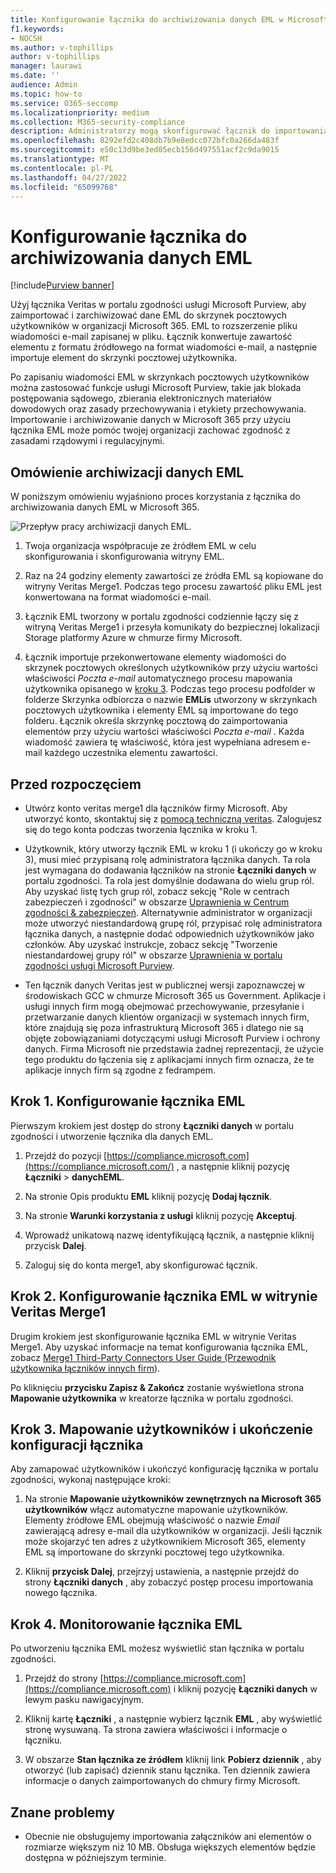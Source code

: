 ```yaml
---
title: Konfigurowanie łącznika do archiwizowania danych EML w Microsoft 365
f1.keywords:
- NOCSH
ms.author: v-tophillips
author: v-tophillips
manager: laurawi
ms.date: ''
audience: Admin
ms.topic: how-to
ms.service: O365-seccomp
ms.localizationpriority: medium
ms.collection: M365-security-compliance
description: Administratorzy mogą skonfigurować łącznik do importowania i archiwizowania danych EML z usługi Veritas do Microsoft 365. Ten łącznik umożliwia archiwizowanie danych ze źródeł danych innych firm w Microsoft 365. Po zarchiwizowania tych danych można zarządzać danymi innych firm za pomocą funkcji zgodności, takich jak blokada prawna, wyszukiwanie zawartości i zasady przechowywania.
ms.openlocfilehash: 8292efd2c408db7b9e8edcc072bfc0a266da483f
ms.sourcegitcommit: e50c13d9be3ed05ecb156d497551acf2c9da9015
ms.translationtype: MT
ms.contentlocale: pl-PL
ms.lasthandoff: 04/27/2022
ms.locfileid: "65099768"
---
```

# <a name="set-up-a-connector-to-archive-eml-data"></a>Konfigurowanie łącznika do archiwizowania danych EML

[!include[Purview banner](../includes/purview-rebrand-banner.md)]

Użyj łącznika Veritas w portalu zgodności usługi Microsoft Purview, aby zaimportować i zarchiwizować dane EML do skrzynek pocztowych użytkowników w organizacji Microsoft 365. EML to rozszerzenie pliku wiadomości e-mail zapisanej w pliku. Łącznik konwertuje zawartość elementu z formatu źródłowego na format wiadomości e-mail, a następnie importuje element do skrzynki pocztowej użytkownika.

Po zapisaniu wiadomości EML w skrzynkach pocztowych użytkowników można zastosować funkcje usługi Microsoft Purview, takie jak blokada postępowania sądowego, zbierania elektronicznych materiałów dowodowych oraz zasady przechowywania i etykiety przechowywania. Importowanie i archiwizowanie danych w Microsoft 365 przy użyciu łącznika EML może pomóc twojej organizacji zachować zgodność z zasadami rządowymi i regulacyjnymi.

## <a name="overview-of-archiving-eml-data"></a>Omówienie archiwizacji danych EML

W poniższym omówieniu wyjaśniono proces korzystania z łącznika do archiwizowania danych EML w Microsoft 365.

![Przepływ pracy archiwizacji danych EML.](../media/EMLConnectorWorkflow.png)

1. Twoja organizacja współpracuje ze źródłem EML w celu skonfigurowania i skonfigurowania witryny EML.

2. Raz na 24 godziny elementy zawartości ze źródła EML są kopiowane do witryny Veritas Merge1. Podczas tego procesu zawartość pliku EML jest konwertowana na format wiadomości e-mail.

3. Łącznik EML tworzony w portalu zgodności codziennie łączy się z witryną Veritas Merge1 i przesyła komunikaty do bezpiecznej lokalizacji Storage platformy Azure w chmurze firmy Microsoft.

4. Łącznik importuje przekonwertowane elementy wiadomości do skrzynek pocztowych określonych użytkowników przy użyciu wartości właściwości *Poczta e-mail* automatycznego procesu mapowania użytkownika opisanego w [kroku 3](#step-3-map-users-and-complete-the-connector-setup). Podczas tego procesu podfolder w folderze Skrzynka odbiorcza o nazwie **EMLis** utworzony w skrzynkach pocztowych użytkownika i elementy EML są importowane do tego folderu. Łącznik określa skrzynkę pocztową do zaimportowania elementów przy użyciu wartości właściwości *Poczta e-mail* . Każda wiadomość zawiera tę właściwość, która jest wypełniana adresem e-mail każdego uczestnika elementu zawartości.

## <a name="before-you-begin"></a>Przed rozpoczęciem

- Utwórz konto veritas merge1 dla łączników firmy Microsoft. Aby utworzyć konto, skontaktuj się z [pomocą techniczną veritas](https://globanet.com/ms-connectors-contact). Zalogujesz się do tego konta podczas tworzenia łącznika w kroku 1.

- Użytkownik, który utworzy łącznik EML w kroku 1 (i ukończy go w kroku 3), musi mieć przypisaną rolę administratora łącznika danych. Ta rola jest wymagana do dodawania łączników na stronie **Łączniki danych** w portalu zgodności. Ta rola jest domyślnie dodawana do wielu grup ról. Aby uzyskać listę tych grup ról, zobacz sekcję "Role w centrach zabezpieczeń i zgodności" w obszarze [Uprawnienia w Centrum zgodności & zabezpieczeń](../security/office-365-security/permissions-in-the-security-and-compliance-center.md#roles-in-the-security--compliance-center). Alternatywnie administrator w organizacji może utworzyć niestandardową grupę ról, przypisać rolę administratora łącznika danych, a następnie dodać odpowiednich użytkowników jako członków. Aby uzyskać instrukcje, zobacz sekcję "Tworzenie niestandardowej grupy ról" w obszarze [Uprawnienia w portalu zgodności usługi Microsoft Purview](microsoft-365-compliance-center-permissions.md#create-a-custom-role-group).

- Ten łącznik danych Veritas jest w publicznej wersji zapoznawczej w środowiskach GCC w chmurze Microsoft 365 us Government. Aplikacje i usługi innych firm mogą obejmować przechowywanie, przesyłanie i przetwarzanie danych klientów organizacji w systemach innych firm, które znajdują się poza infrastrukturą Microsoft 365 i dlatego nie są objęte zobowiązaniami dotyczącymi usługi Microsoft Purview i ochrony danych. Firma Microsoft nie przedstawia żadnej reprezentacji, że użycie tego produktu do łączenia się z aplikacjami innych firm oznacza, że te aplikacje innych firm są zgodne z fedrampem.

## <a name="step-1-set-up-an-eml-connector"></a>Krok 1. Konfigurowanie łącznika EML

Pierwszym krokiem jest dostęp do strony **Łączniki danych** w portalu zgodności i utworzenie łącznika dla danych EML.

1. Przejdź do pozycji [https://compliance.microsoft.com](https://compliance.microsoft.com/) , a następnie kliknij pozycję **Łączniki** >  **danychEML**.

2. Na stronie Opis produktu **EML** kliknij pozycję **Dodaj łącznik**.

3. Na stronie **Warunki korzystania z usługi** kliknij pozycję **Akceptuj**.

4. Wprowadź unikatową nazwę identyfikującą łącznik, a następnie kliknij przycisk **Dalej**.

5. Zaloguj się do konta merge1, aby skonfigurować łącznik.

## <a name="step-2-configure-the-eml-connector-on-the-veritas-merge1-site"></a>Krok 2. Konfigurowanie łącznika EML w witrynie Veritas Merge1

Drugim krokiem jest skonfigurowanie łącznika EML w witrynie Veritas Merge1. Aby uzyskać informacje na temat konfigurowania łącznika EML, zobacz [Merge1 Third-Party Connectors User Guide (Przewodnik użytkownika łączników innych firm](https://docs.ms.merge1.globanetportal.com/Merge1%20Third-Party%20Connectors%20EML%20User%20Guide%20.pdf)).

Po kliknięciu **przycisku Zapisz & Zakończ** zostanie wyświetlona strona **Mapowanie użytkownika** w kreatorze łącznika w portalu zgodności.

## <a name="step-3-map-users-and-complete-the-connector-setup"></a>Krok 3. Mapowanie użytkowników i ukończenie konfiguracji łącznika

Aby zamapować użytkowników i ukończyć konfigurację łącznika w portalu zgodności, wykonaj następujące kroki:

1. Na stronie **Mapowanie użytkowników zewnętrznych na Microsoft 365 użytkowników** włącz automatyczne mapowanie użytkowników. Elementy źródłowe EML obejmują właściwość o nazwie *Email* zawierającą adresy e-mail dla użytkowników w organizacji. Jeśli łącznik może skojarzyć ten adres z użytkownikiem Microsoft 365, elementy EML są importowane do skrzynki pocztowej tego użytkownika.

2. Kliknij **przycisk Dalej**, przejrzyj ustawienia, a następnie przejdź do strony **Łączniki danych** , aby zobaczyć postęp procesu importowania nowego łącznika.

## <a name="step-4-monitor-the-eml-connector"></a>Krok 4. Monitorowanie łącznika EML

Po utworzeniu łącznika EML możesz wyświetlić stan łącznika w portalu zgodności.

1. Przejdź do strony [https://compliance.microsoft.com](https://compliance.microsoft.com) i kliknij pozycję **Łączniki danych** w lewym pasku nawigacyjnym.

2. Kliknij kartę **Łączniki** , a następnie wybierz łącznik **EML** , aby wyświetlić stronę wysuwaną. Ta strona zawiera właściwości i informacje o łączniku.

3. W obszarze **Stan łącznika ze źródłem** kliknij link **Pobierz dziennik** , aby otworzyć (lub zapisać) dziennik stanu łącznika. Ten dziennik zawiera informacje o danych zaimportowanych do chmury firmy Microsoft.

## <a name="known-issues"></a>Znane problemy

- Obecnie nie obsługujemy importowania załączników ani elementów o rozmiarze większym niż 10 MB. Obsługa większych elementów będzie dostępna w późniejszym terminie.